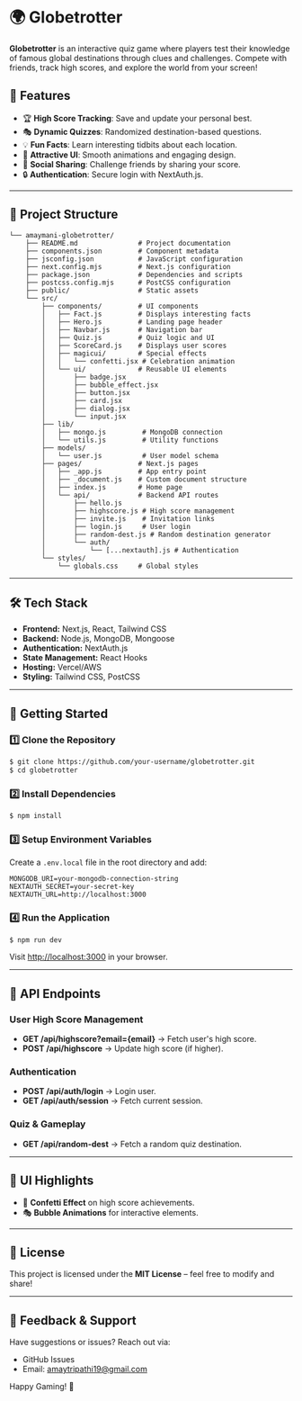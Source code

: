 # 🌍 Globetrotter

**Globetrotter** is an interactive quiz game where players test their knowledge of famous global destinations through clues and challenges. Compete with friends, track high scores, and explore the world from your screen!

## 🚀 Features

- 🏆 **High Score Tracking**: Save and update your personal best.
- 🎭 **Dynamic Quizzes**: Randomized destination-based questions.
- 💡 **Fun Facts**: Learn interesting tidbits about each location.
- 🎨 **Attractive UI**: Smooth animations and engaging design.
- 📢 **Social Sharing**: Challenge friends by sharing your score.
- 🔒 **Authentication**: Secure login with NextAuth.js.

---

## 📂 Project Structure

```
└── amaymani-globetrotter/
    ├── README.md               # Project documentation
    ├── components.json         # Component metadata
    ├── jsconfig.json           # JavaScript configuration
    ├── next.config.mjs         # Next.js configuration
    ├── package.json            # Dependencies and scripts
    ├── postcss.config.mjs      # PostCSS configuration
    ├── public/                 # Static assets
    └── src/
        ├── components/         # UI components
        │   ├── Fact.js         # Displays interesting facts
        │   ├── Hero.js         # Landing page header
        │   ├── Navbar.js       # Navigation bar
        │   ├── Quiz.js         # Quiz logic and UI
        │   ├── ScoreCard.js    # Displays user scores
        │   ├── magicui/        # Special effects
        │   │   └── confetti.jsx # Celebration animation
        │   └── ui/             # Reusable UI elements
        │       ├── badge.jsx
        │       ├── bubble_effect.jsx
        │       ├── button.jsx
        │       ├── card.jsx
        │       ├── dialog.jsx
        │       └── input.jsx
        ├── lib/
        │   ├── mongo.js         # MongoDB connection
        │   └── utils.js         # Utility functions
        ├── models/
        │   └── user.js          # User model schema
        ├── pages/              # Next.js pages
        │   ├── _app.js         # App entry point
        │   ├── _document.js    # Custom document structure
        │   ├── index.js        # Home page
        │   └── api/            # Backend API routes
        │       ├── hello.js
        │       ├── highscore.js # High score management
        │       ├── invite.js    # Invitation links
        │       ├── login.js     # User login
        │       ├── random-dest.js # Random destination generator
        │       └── auth/
        │           └── [...nextauth].js # Authentication
        └── styles/
            └── globals.css     # Global styles
```

---

## 🛠️ Tech Stack

- **Frontend:** Next.js, React, Tailwind CSS
- **Backend:** Node.js, MongoDB, Mongoose
- **Authentication:** NextAuth.js
- **State Management:** React Hooks
- **Hosting:** Vercel/AWS
- **Styling:** Tailwind CSS, PostCSS

---

## 🚀 Getting Started

### **1️⃣ Clone the Repository**
```sh
$ git clone https://github.com/your-username/globetrotter.git
$ cd globetrotter
```

### **2️⃣ Install Dependencies**
```sh
$ npm install
```

### **3️⃣ Setup Environment Variables**
Create a `.env.local` file in the root directory and add:
```
MONGODB_URI=your-mongodb-connection-string
NEXTAUTH_SECRET=your-secret-key
NEXTAUTH_URL=http://localhost:3000
```

### **4️⃣ Run the Application**
```sh
$ npm run dev
```
Visit [http://localhost:3000](http://localhost:3000) in your browser.

---

## 🎯 API Endpoints

### **User High Score Management**
- **GET /api/highscore?email={email}** → Fetch user's high score.
- **POST /api/highscore** → Update high score (if higher).

### **Authentication**
- **POST /api/auth/login** → Login user.
- **GET /api/auth/session** → Fetch current session.

### **Quiz & Gameplay**
- **GET /api/random-dest** → Fetch a random quiz destination.

---

## 🎨 UI Highlights
- 🌟 **Confetti Effect** on high score achievements.
- 🎭 **Bubble Animations** for interactive elements.

---


## 📜 License
This project is licensed under the **MIT License** – feel free to modify and share!

---

## 💬 Feedback & Support
Have suggestions or issues? Reach out via:
- GitHub Issues
- Email: amaytripathi19@gmail.com

Happy Gaming! 🎉

